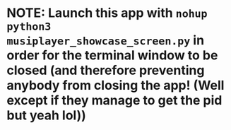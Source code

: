 # NOTE: Launch this app with `nohup python3 musiplayer_showcase_screen.py` in order for the terminal window to be closed (and therefore preventing anybody from closing the app! (Well except if they manage to get the pid but yeah lol))